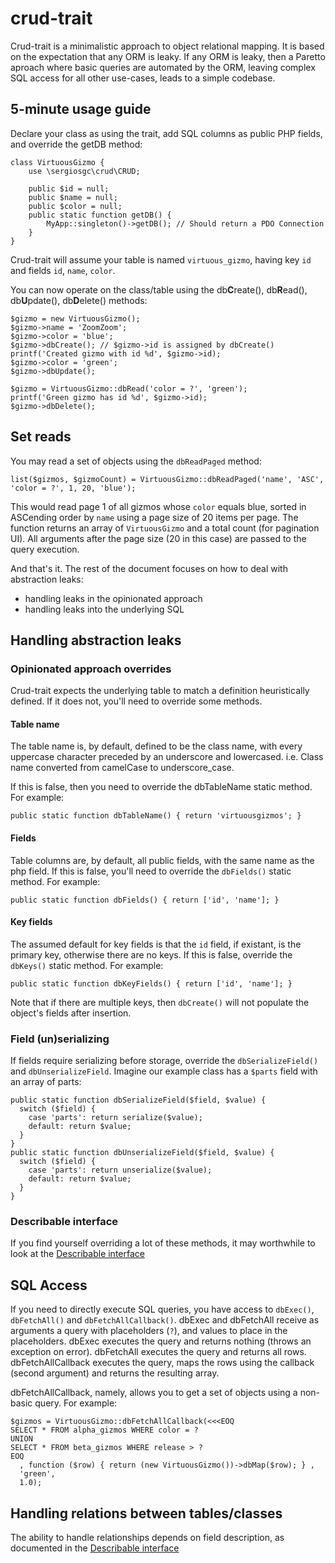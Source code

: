 # crud-trait

Crud-trait is a minimalistic approach to object relational mapping. It is based on the expectation that any ORM is leaky. If any ORM is leaky, then a Paretto aproach where basic queries are automated by the ORM, leaving complex SQL access for all other use-cases, leads to a simple codebase.

## 5-minute usage guide

Declare your class as using the trait, add SQL columns as public PHP fields, and override the getDB method:

    class VirtuousGizmo {
        use \sergiosgc\crud\CRUD;
        
        public $id = null;
        public $name = null;
        public $color = null;
        public static function getDB() {
            MyApp::singleton()->getDB(); // Should return a PDO Connection
        }
    }

Crud-trait will assume your table is named `virtuous_gizmo`, having key `id` and fields `id`, `name`, `color`.

You can now operate on the class/table using the db**C**reate(), db**R**ead(), db**U**pdate(), db**D**elete() methods:

    $gizmo = new VirtuousGizmo();
    $gizmo->name = 'ZoomZoom';
    $gizmo->color = 'blue';
    $gizmo->dbCreate(); // $gizmo->id is assigned by dbCreate()
    printf('Created gizmo with id %d', $gizmo->id);
    $gizmo->color = 'green';
    $gizmo->dbUpdate();
    
    $gizmo = VirtuousGizmo::dbRead('color = ?', 'green');
    printf('Green gizmo has id %d', $gizmo->id);
    $gizmo->dbDelete();
    
## Set reads

You may read a set of objects using the `dbReadPaged` method:

    list($gizmos, $gizmoCount) = VirtuousGizmo::dbReadPaged('name', 'ASC', 'color = ?', 1, 20, 'blue');
    
This would read page 1 of all gizmos whose `color` equals blue, sorted in ASCending order by `name` using a page size of 20 items per page. The function returns an array of `VirtuousGizmo` and a total count (for pagination UI). All arguments after the page size (20 in this case) are passed to the query execution.
    

And that's it. The rest of the document focuses on how to deal with abstraction leaks: 
* handling leaks in the opinionated approach
* handling leaks into the underlying SQL

## Handling abstraction leaks

### Opinionated approach overrides

Crud-trait expects the underlying table to match a definition heuristically defined. If it does not, you'll need to override some methods.

#### Table name

The table name is, by default, defined to be the class name, with every uppercase character preceded by an underscore and lowercased. i.e. Class name converted from camelCase to underscore_case.

If this is false, then you need to override the dbTableName static method. For example:

    public static function dbTableName() { return 'virtuousgizmos'; }
    
#### Fields

Table columns are, by default, all public fields, with the same name as the php field. If this is false, you'll need to override the `dbFields()` static method. For example:

    public static function dbFields() { return ['id', 'name']; }
    
#### Key fields

The assumed default for key fields is that the `id` field, if existant, is the primary key, otherwise there are no keys. If this is false, override the `dbKeys()` static method. For example:

    public static function dbKeyFields() { return ['id', 'name']; }
    
Note that if there are multiple keys, then `dbCreate()` will not populate the object's fields after insertion.

### Field (un)serializing

If fields require serializing before storage, override the `dbSerializeField()` and `dbUnserializeField`. Imagine our example class has a `$parts` field with an array of parts: 

    public static function dbSerializeField($field, $value) {
      switch ($field) {
        case 'parts': return serialize($value);
        default: return $value;
      }
    }
    public static function dbUnserializeField($field, $value) {
      switch ($field) {
        case 'parts': return unserialize($value);
        default: return $value;
      }
    }

### Describable interface

If you find yourself overriding a lot of these methods, it may worthwhile to look at the [Describable interface](docs/Describable.md)

## SQL Access

If you need to directly execute SQL queries, you have access to `dbExec()`, `dbFetchAll()` and `dbFetchAllCallback()`. dbExec and dbFetchAll receive as arguments a query with placeholders (`?`), and values to place in the placeholders. dbExec executes the query and returns nothing (throws an exception on error). dbFetchAll executes the query and returns all rows. dbFetchAllCallback executes the query, maps the rows using the callback (second argument) and returns the resulting array.

dbFetchAllCallback, namely, allows you to get a set of objects using a non-basic query. For example:

    $gizmos = VirtuousGizmo::dbFetchAllCallback(<<<EOQ
    SELECT * FROM alpha_gizmos WHERE color = ?
    UNION
    SELECT * FROM beta_gizmos WHERE release > ?
    EOQ
      , function ($row) { return (new VirtuousGizmo())->dbMap($row); } ,
      'green', 
      1.0);

## Handling relations between tables/classes

The ability to handle relationships depends on field description, as documented in the [Describable interface](docs/Describable.md)
